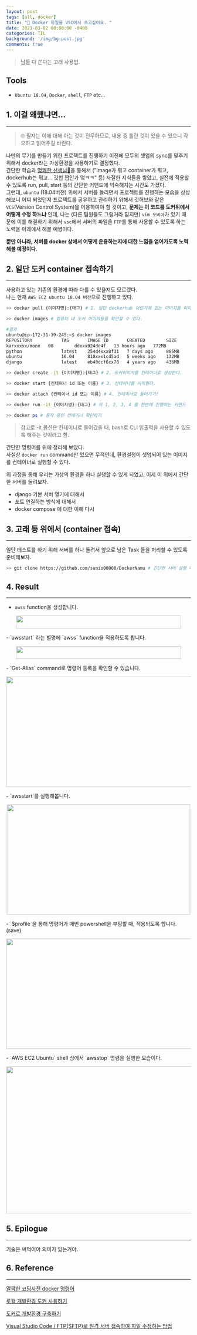 ```yaml
---
layout: post
tags: [all, docker]
title: "🐳 Docker 파일을 VSC에서 쓰고싶어요. "
date: 2021-03-02 00:00:00 -0400
categories: TIL
background: '/img/bg-post.jpg'
comments: true
---
```

> 남들 다 쓴다는 고래 사용법.

## Tools
- `Ubuntu 18.04`, `Docker`, `shell`, `FTP` etc...  


## 1. 이걸 왜했냐면...
---
> 🙄 필자는 이에 대해 아는 것이 전무하므로, 내용 중 틀린 것이 있을 수 있으니 각오하고 읽어주길 바란다.  
  

나만의 무기를 만들기 위한 프로젝트를 진행하기 이전에 모두의 셋업의 sync를 맞추기 위해서 docker라는 가상환경을 사용하기로 결정했다.  
간단한 학습과 [명쾌한 선생님🤩](!https://github.com/orgs/SWJungle/people/zeroistfilm)을 통해서 ("image가 뭐고 container가 뭐고, dockerhub는 뭐고... 깃헙 짭인가 엌ㅋㅋ" 등) 자잘한 지식들을 쌓았고, 실전에 적용할 수 있도록 run, pull, start 등의 간단한 커맨드에 익숙해지는 시간도 가졌다.  
그런데, `ubuntu` (18.04버전) 위에서 서버를 돌리면서 프로젝트를 진행하는 모습을 상상해보니 어찌 되었던지 프로젝트를 공유하고 관리하기 위해서 깃허브와 같은 `VCS`(Version Control System)을 이용하여야 할 것이고, **문제는 이 코드를 도커위에서 어떻게 수정 하느냐** 인데, 나는 (다른 팀원들도 그럴거라 믿지만) `vim 포비아`가 있기 때문에 이를 해결하기 위해서 `vsc`에서 서버의 파일을 `FTP`를 통해 사용할 수 있도록 하는 노력을 아래에서 해볼 예쪙이다.  

**뿐만 아니라, 서버를 docker 상에서 어떻게 운용하는지에 대한 느낌을 얻어가도록 노력해볼 예정이다.**

## 2. 일단 도커 container 접속하기
---
사용하고 있는 기존의 환경에 따라 다를 수 있을지도 모르겠다.  
나는 현재 `AWS EC2 ubuntu 18.04 버전`으로 진행하고 있다.  

```bash
>> docker pull {이미지명}:{태그} # 1. 일단 dockerhub 어딘가에 있는 이미지를 이미지 명과 태그로 가져온다.

>> docker images # 컴퓨터 내 도커 이미지들을 확인할 수 있다.

#결과
ubuntu@ip-172-31-39-245:~$ docker images
REPOSITORY           TAG       IMAGE ID       CREATED        SIZE
karxxxxx/mone   00        ddxxx024de4f   13 hours ago   772MB
python               latest    254d4xxx8f31   7 days ago     885MB
ubuntu               16.04     818xxx1cd5ad   5 weeks ago    132MB
django               latest    eb40dcf6xx78   4 years ago    436MB

>> docker create -it {이미지명}:{태그} # 2. 도커이미지를 컨테이너로 생성한다.

>> docker start {컨테이너 id 또는 이름} # 3. 컨테이너를 시작한다.

>> docker attach {컨테이너 id 또는 이름} # 4. 컨테이너로 들어가기!

>> docker run -it {이미지명}:{태그} # 위 1, 2, 3, 4 를 한번에 진행하는 커맨드

>> docker ps # 동작 중인 컨테이너 확인하기
```  
> 참고로 -it 옵션은 컨테이너로 들어갔을 때, bash로 CLI 입출력을 사용할 수 있도록 해주는 것이라고 함.  

간단한 명령어를 위에 정리해 보았다.  
사실상 `docker run` command만 있으면 무적인데, 환경설정이 셋업되어 있는 이미지를 컨테이너로 실행할 수 있다.  

위 과정을 통해 우리는 가상의 환경을 하나 실행할 수 있게 되었고, 이제 이 위에서 간단한 서버를 돌려보자.

- django 기본 서버 열기에 대해서
- 포트 연결하는 방식에 대해서
- docker compose 에 대한 이해 다시

## 3. 고래 등 위에서 (container 접속)
---
일단 테스트를 하기 위해 서버를 하나 돌려서 앞으로 남은 Task 들을 처리할 수 있도록 준비해보자.

```bash
>> git clone https://github.com/sunio00000/DockerNamu # 간단한 서버 실행 예제가 포함된 github repo
```



## 4. Result
---
- `awss` function을 생성합니다.
<p align="center"><img src = "https://user-images.githubusercontent.com/26760693/105523995-6afa6c80-5d22-11eb-8e44-a5e1e9cd1c79.png" width="450" height="35"></p>
- `awsstart` 라는 별명에 `awss` function을 적용하도록 합니다.
<p align="center"><img src = "https://user-images.githubusercontent.com/26760693/105523997-6b930300-5d22-11eb-959c-66e6bff485ae.png" width="450" height="35"></p>
- `Get-Alias` command로 명령어 등록을 확인할 수 있습니다.
<p align="center"><img src = "https://user-images.githubusercontent.com/26760693/105523998-6c2b9980-5d22-11eb-8369-f1fe3a8ea617.png" width="700" height="300"></p>
- `awsstart`를 실행해봅니다.
<p align="center"><img src = "https://user-images.githubusercontent.com/26760693/105524000-6c2b9980-5d22-11eb-94cf-39696aa69ae2.png" width= "500" height="300"></p>  
- `$profile`을 통해 명령어가 매번 powershell을 부팅할 때, 적용되도록 합니다. (save)
<p align="center"><img src = "https://user-images.githubusercontent.com/26760693/105566226-622f8800-5d6e-11eb-9aa1-342318ce0832.png" width="700" height="300"></p>  
- `AWS EC2 Ubuntu` shell 상에서 `awsstop` 명령을 실행한 모습이다. 
<p align="center"><img src = "https://user-images.githubusercontent.com/26760693/105523990-69c93f80-5d22-11eb-9f30-0830a8aae2ad.png" width="600" height="400"></p>

## 5. Epilogue
---
기술은 써먹어야 의미가 있는거야.

## 6. Reference
---
[얄팍한 코딩사전 docker 명령어](!https://www.yalco.kr/36_docker/)  

[로컬 개발환경 도커 사용하기](!http://labs.brandi.co.kr/2021/01/20/hwangsg.html)  

[도커로 개발환경 구축하기](!https://changhoi.github.io/posts/docker/docker-development-env-(1)/)  

[Visual Studio Code / FTP(SFTP)로 원격 서버 접속하여 파일 수정하는 방법](!https://www.manualfactory.net/10964)  